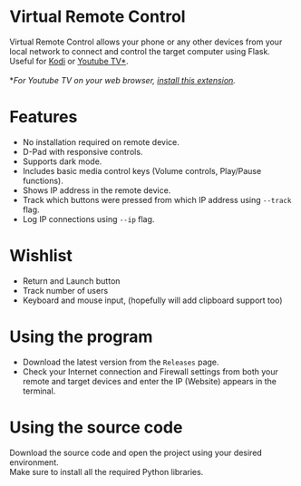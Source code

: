 # Virtual Remote Control
Virtual Remote Control allows your phone or any other devices from your local network to connect and control the target computer using Flask.\
Useful for [Kodi](https://kodi.tv/) or [Youtube TV*](https://www.youtube.com/tv).\
\
**For Youtube TV on your web browser, [install this extension](https://chrome.google.com/webstore/detail/youtube-for-tv-4k/pdpkefmdjkgijhnhjkblpielhiikadbb).*

# Features  
- No installation required on remote device.
- D-Pad with responsive controls.
- Supports dark mode.
- Includes basic media control keys (Volume controls, Play/Pause functions).
- Shows IP address in the remote device.
- Track which buttons were pressed from which IP address using ``--track`` flag.
- Log IP connections using ``--ip`` flag.

# Wishlist
- Return and Launch button
- Track number of users
- Keyboard and mouse input, (hopefully will add clipboard support too)

# Using the program
- Download the latest version from the ``Releases`` page. 
- Check your Internet connection and Firewall settings from both your remote and target devices and enter the IP (Website) appears in the terminal.

# Using the source code  
Download the source code and open the project using your desired environment.\
Make sure to install all the required Python libraries.
